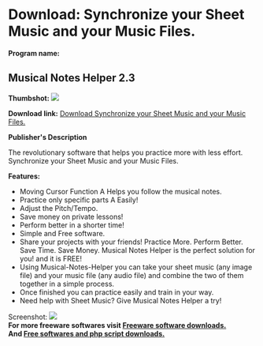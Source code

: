 # Download: Synchronize your Sheet Music and your Music Files.

**Program name:**

## Musical Notes Helper 2.3

  
**Thumbshot:** ![](http://www.freewarefiles.com/screenshot/musicnh22_md.jpg)   
  
**Download link:** [Download Synchronize your Sheet Music and your Music Files.](http://freesoftwares.boysofts.com/Musical-Notes-Helper_program_53237.html)  
  


**Publisher's Description**  
  


The revolutionary software that helps you practice more with less effort. Synchronize your Sheet Music and your Music Files. 

**Features:**

  * Moving Cursor Function A Helps you follow the musical notes. 
  * Practice only specific parts A Easily! 
  * Adjust the Pitch/Tempo. 
  * Save money on private lessons! 
  * Perform better in a shorter time! 
  * Simple and Free software. 
  * Share your projects with your friends! Practice More. Perform Better. Save Time. Save Money. Musical Notes Helper is the perfect solution for you! and it is FREE! 
  * Using Musical-Notes-Helper you can take your sheet music (any image file) and your music file (any audio file) and combine the two of them together in a simple process. 
  * Once finished you can practice easily and train in your way. 
  * Need help with Sheet Music? Give Musical Notes Helper a try! 

  
  
Screenshot: ![](http://www.freewarefiles.com/screenshot/musicnh22.jpg)   
**For more freeware softwares visit [Freeware software downloads.](http://freesoftwares.boysofts.com/)**   
**And [Free softwares and php script downloads.](http://www.boysofts.com/)**
